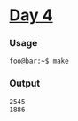 # [Day 4](https://adventofcode.com/2024/day/4)
### Usage
```
foo@bar:~$ make
```
### Output
```
2545
1886
```